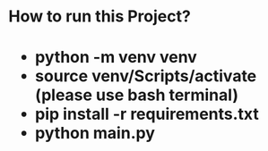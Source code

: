 <h1>How to  run this Project?<h1>

<ul>
    <li>python -m venv venv</li>
    <li>source venv/Scripts/activate (please use bash terminal)</li>
    <li>pip install -r requirements.txt</li>
    <li>python main.py</li>
</ul>

